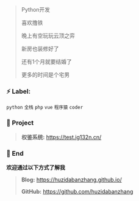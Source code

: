 > Python开发
>
> 喜欢撸铁
>
> 晚上有空玩玩云顶之弈
>
> 新房也装修好了
>
> 还有1个月就要结婚了
>
> 更多的时间是个宅男

### ⚡ Label:

`python`  `全栈`  `php`  `vue`  `程序猿`  `coder`

### :pushpin: Project

> **权鉴系统:** https://test.ig132n.cn/
>

### 💬 End

**欢迎通过以下方式了解我**

> **Blog:** https://huzidabanzhang.github.io/
>
> **GitHub:** https://github.com/huzidabanzhang
>


